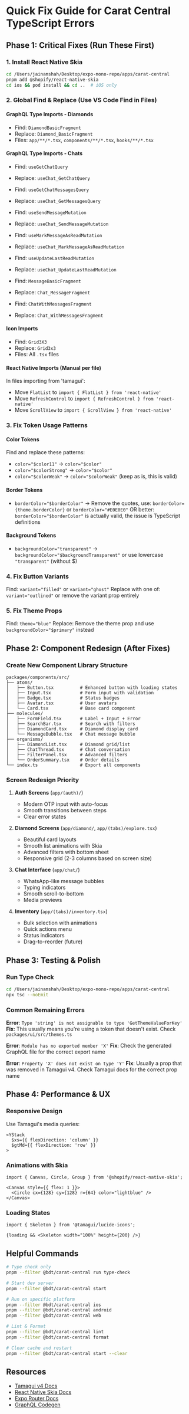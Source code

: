 # Quick Fix Guide for Carat Central TypeScript Errors

## Phase 1: Critical Fixes (Run These First)

### 1. Install React Native Skia
```bash
cd /Users/jainamshah/Desktop/expo-mono-repo/apps/carat-central
pnpm add @shopify/react-native-skia
cd ios && pod install && cd ..  # iOS only
```

### 2. Global Find & Replace (Use VS Code Find in Files)

#### GraphQL Type Imports - Diamonds
- Find: `DiamondBasicFragment`
- Replace: `Diamond_BasicFragment`
- Files: `app/**/*.tsx`, `components/**/*.tsx`, `hooks/**/*.tsx`

#### GraphQL Type Imports - Chats
- Find: `useGetChatQuery`
- Replace: `useChat_GetChatQuery`

- Find: `useGetChatMessagesQuery`
- Replace: `useChat_GetMessagesQuery`

- Find: `useSendMessageMutation`
- Replace: `useChat_SendMessageMutation`

- Find: `useMarkMessageAsReadMutation`
- Replace: `useChat_MarkMessageAsReadMutation`

- Find: `useUpdateLastReadMutation`
- Replace: `useChat_UpdateLastReadMutation`

- Find: `MessageBasicFragment`
- Replace: `Chat_MessageFragment`

- Find: `ChatWithMessagesFragment`
- Replace: `Chat_WithMessagesFragment`

#### Icon Imports
- Find: `Grid3X3`
- Replace: `Grid3x3`
- Files: All `.tsx` files

#### React Native Imports (Manual per file)
In files importing from 'tamagui':
- Move `FlatList` to `import { FlatList } from 'react-native'`
- Move `RefreshControl` to `import { RefreshControl } from 'react-native'`
- Move `ScrollView` to `import { ScrollView } from 'react-native'`

### 3. Fix Token Usage Patterns

#### Color Tokens
Find and replace these patterns:

- `color="$color11"` → `color="$color"`
- `color="$colorStrong"` → `color="$color"`
- `color="$colorWeak"` → `color="$colorWeak"` (keep as is, this is valid)

#### Border Tokens
- `borderColor="$borderColor"` → Remove the quotes, use: `borderColor={theme.borderColor}` or `borderColor="#E0E0E0"`
  OR better: `borderColor="$borderColor"` is actually valid, the issue is TypeScript definitions

#### Background Tokens  
- `backgroundColor="transparent"` → `backgroundColor="$backgroundTransparent"` or use lowercase `"transparent"` (without $)

### 4. Fix Button Variants
Find: `variant="filled"` or `variant="ghost"`
Replace with one of: `variant="outlined"` or remove the variant prop entirely

### 5. Fix Theme Props
Find: `theme="blue"`
Replace: Remove the theme prop and use `backgroundColor="$primary"` instead

## Phase 2: Component Redesign (After Fixes)

### Create New Component Library Structure

```
packages/components/src/
├── atoms/
│   ├── Button.tsx          # Enhanced button with loading states
│   ├── Input.tsx           # Form input with validation
│   ├── Badge.tsx           # Status badges
│   ├── Avatar.tsx          # User avatars
│   └── Card.tsx            # Base card component
├── molecules/
│   ├── FormField.tsx       # Label + Input + Error
│   ├── SearchBar.tsx       # Search with filters
│   ├── DiamondCard.tsx     # Diamond display card
│   └── MessageBubble.tsx   # Chat message bubble
├── organisms/
│   ├── DiamondList.tsx     # Diamond grid/list
│   ├── ChatThread.tsx      # Chat conversation
│   ├── FilterPanel.tsx     # Advanced filters
│   └── OrderSummary.tsx    # Order details
└── index.ts                # Export all components
```

### Screen Redesign Priority

1. **Auth Screens** (`app/(auth)/`)
   - Modern OTP input with auto-focus
   - Smooth transitions between steps
   - Clear error states

2. **Diamond Screens** (`app/diamond/`, `app/(tabs)/explore.tsx`)
   - Beautiful card layouts
   - Smooth list animations with Skia
   - Advanced filters with bottom sheet
   - Responsive grid (2-3 columns based on screen size)

3. **Chat Interface** (`app/chat/`)
   - WhatsApp-like message bubbles
   - Typing indicators
   - Smooth scroll-to-bottom
   - Media previews

4. **Inventory** (`app/(tabs)/inventory.tsx`)
   - Bulk selection with animations
   - Quick actions menu
   - Status indicators
   - Drag-to-reorder (future)

## Phase 3: Testing & Polish

### Run Type Check
```bash
cd /Users/jainamshah/Desktop/expo-mono-repo/apps/carat-central
npx tsc --noEmit
```

### Common Remaining Errors

**Error**: `Type 'string' is not assignable to type 'GetThemeValueForKey'`
**Fix**: This usually means you're using a token that doesn't exist. Check `packages/ui/src/themes.ts`

**Error**: `Module has no exported member 'X'`
**Fix**: Check the generated GraphQL file for the correct export name

**Error**: `Property 'X' does not exist on type 'Y'`
**Fix**: Usually a prop that was removed in Tamagui v4. Check Tamagui docs for the correct prop name

## Phase 4: Performance & UX

### Responsive Design
Use Tamagui's media queries:
```tsx
<YStack
  $xs={{ flexDirection: 'column' }}
  $gtMd={{ flexDirection: 'row' }}
>
```

### Animations with Skia
```tsx
import { Canvas, Circle, Group } from '@shopify/react-native-skia';

<Canvas style={{ flex: 1 }}>
  <Circle cx={128} cy={128} r={64} color="lightblue" />
</Canvas>
```

### Loading States
```tsx
import { Skeleton } from '@tamagui/lucide-icons';

{loading && <Skeleton width="100%" height={200} />}
```

## Helpful Commands

```bash
# Type check only
pnpm --filter @bdt/carat-central run type-check

# Start dev server
pnpm --filter @bdt/carat-central start

# Run on specific platform
pnpm --filter @bdt/carat-central ios
pnpm --filter @bdt/carat-central android
pnpm --filter @bdt/carat-central web

# Lint & Format
pnpm --filter @bdt/carat-central lint
pnpm --filter @bdt/carat-central format

# Clear cache and restart
pnpm --filter @bdt/carat-central start --clear
```

## Resources

- [Tamagui v4 Docs](https://tamagui.dev)
- [React Native Skia Docs](https://shopify.github.io/react-native-skia/)
- [Expo Router Docs](https://docs.expo.dev/router/introduction/)
- [GraphQL Codegen](https://the-guild.dev/graphql/codegen)
